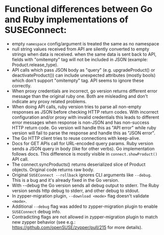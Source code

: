 # Functional differences between Go and Ruby implementations of SUSEConnect:

- empty `namespace` config/argument is treated the same as no namespace
- null string values received from API are silently converted to empty strings
  when data is received. when the same data is sent back to API, fields with
  "omitempty" tag will not be included in JSON (example: Product.release_type).
- API calls which pass JSON body as "query" (e.g. upgradeProduct() or
  deactivateProduct()) can include unexpected attributes (mostly bools) which
  don't support "omitempty" tag. API seems to ignore these correctly.
- When proxy credentials are incorrect, go version returns different error
  message than the original ruby one. Both are misleading and don't indicate
  any proxy related problems.
- When doing API calls, ruby version tries to parse all non-empty responses
  as JSON before checking HTTP return codes. With incorrect configuration
  and/or proxy with invalid credentials this leads to different error messages
  when response is non-JSON and has non-success HTTP return code.
  Go version will handle this as "API error" while ruby version will fail to
  parse the response and handle this as "JSON error".
- The Go HTTP client tries to reuse connections with keep-alive.
- Docs for GET APIs call for URL-encoded query params. Ruby version sends a
  JSON query in body (like for other verbs). Go implementation follows docs.
  This difference is mostly visible in `connect.showProduct()` API call.
- The connect.syncProducts() returns deserialized slice of Product
  objects. Original code returns raw body.
- Original `SUSEConnect --rollback` ignores CLI arguments like `--debug`.
  This is a bug and it's already fixed in the Go version.
- With --debug the Go version sends all debug output to stderr. The Ruby
  version sends http debug to stderr, and other debug to stdout.
- In zypper-migration plugin, `--download <mode>` flag doesn't validate `<mode>`.
- Additional `--debug` flag was added to zypper-migration plugin to enable
  `SUSEConnect` debug info.
- Contradicting flags are not allowed in zypper-migration plugin to match new
  zypper behavior (see e.g.: https://github.com/openSUSE/zypper/pull/215 for
  more details).

